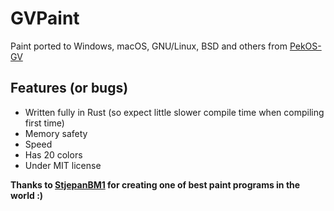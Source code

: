 # GVPaint
Paint ported to Windows, macOS, GNU/Linux, BSD and others from [PekOS-GV](https://github.com/StjepanBM1/PekOS/tree/3.X-Kernel/PekOS/PekOS%20GV)

## Features (or bugs)
- Written fully in Rust (so expect little slower compile time when compiling first time)
- Memory safety
- Speed
- Has 20 colors
- Under MIT license

**Thanks to [StjepanBM1](https://github.com/StjepanBM1) for creating one of best paint programs in the world :)**
